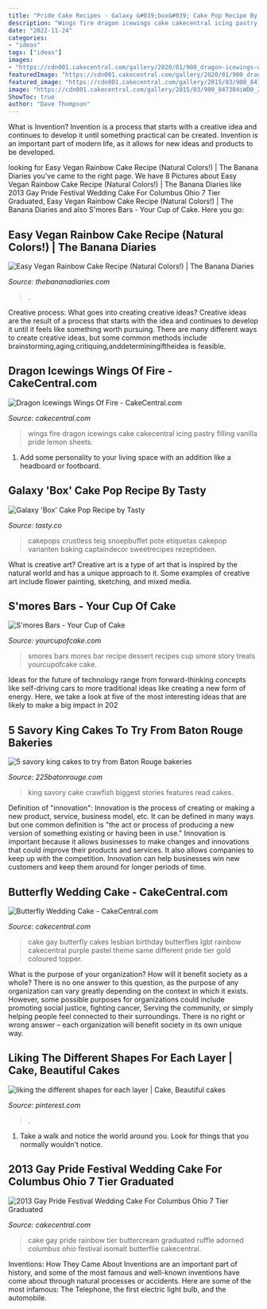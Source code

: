 ```yaml
---
title: "Pride Cake Recipes - Galaxy &#039;box&#039; Cake Pop Recipe By Tasty"
description: "Wings fire dragon icewings cake cakecentral icing pastry filling vanilla pride lemon sheets"
date: "2022-11-24"
categories:
- "ideas"
tags: ["ideas"]
images:
- "https://cdn001.cakecentral.com/gallery/2020/01/900_dragon-icewings-wings-of-fire-939332IRlPa.jpg"
featuredImage: "https://cdn001.cakecentral.com/gallery/2020/01/900_dragon-icewings-wings-of-fire-939332IRlPa.jpg"
featured_image: "https://cdn001.cakecentral.com/gallery/2015/03/900_847304iWD0_2013-gay-pride-festival-wedding-cake-for-columbus-ohio-7-tier-graduated-ruffle-cake-in-rainbow-buttercream-adorned-with-isomalt-butterflie.jpg"
image: "https://cdn001.cakecentral.com/gallery/2015/03/900_847304iWD0_2013-gay-pride-festival-wedding-cake-for-columbus-ohio-7-tier-graduated-ruffle-cake-in-rainbow-buttercream-adorned-with-isomalt-butterflie.jpg"
ShowToc: true
author: "Dave Thompson"
---
```



What is Invention?
Invention is a process that starts with a creative idea and continues to develop it until something practical can be created. Invention is an important part of modern life, as it allows for new ideas and products to be developed.

	

		
looking for Easy Vegan Rainbow Cake Recipe (Natural Colors!) | The Banana Diaries you've came to the right page. We have 8 Pictures about Easy Vegan Rainbow Cake Recipe (Natural Colors!) | The Banana Diaries like 2013 Gay Pride Festival Wedding Cake For Columbus Ohio 7 Tier Graduated, Easy Vegan Rainbow Cake Recipe (Natural Colors!) | The Banana Diaries and also S&#039;mores Bars - Your Cup of Cake. Here you go:
		
    
## Easy Vegan Rainbow Cake Recipe (Natural Colors!) | The Banana Diaries

<img loading=lazy src="https://thebananadiaries.com/wp-content/uploads/2021/06/vegan-rainbow-cake-recipe_1720.jpg" onerror="this.onerror=null;this.src='https://tse3.mm.bing.net/th?id=OIP.Dbkvqg2o-ZRHo-i-kdl1mgHaLH&amp;pid=15.1';" alt="Easy Vegan Rainbow Cake Recipe (Natural Colors!) | The Banana Diaries">

_Source: thebananadiaries.com_

>. 

	

Creative process: What goes into creating creative ideas?
Creative ideas are the result of a process that starts with the idea and continues to develop it until it feels like something worth pursuing. There are many different ways to create creative ideas, but some common methods include brainstorming,aging,critiquing,anddeterminingiftheidea is feasible.

    
## Dragon Icewings Wings Of Fire - CakeCentral.com

<img loading=lazy src="https://cdn001.cakecentral.com/gallery/2020/01/900_dragon-icewings-wings-of-fire-939332IRlPa.jpg" onerror="this.onerror=null;this.src='https://tse3.mm.bing.net/th?id=OIP.waRkZJhKud3-xg506Ay8rwHaEr&amp;pid=15.1';" alt="Dragon Icewings Wings Of Fire - CakeCentral.com">

_Source: cakecentral.com_

>wings fire dragon icewings cake cakecentral icing pastry filling vanilla pride lemon sheets. 

	

1. Add some personality to your living space with an addition like a headboard or footboard.

    
## Galaxy &#039;Box&#039; Cake Pop Recipe By Tasty

<img loading=lazy src="https://img.buzzfeed.com/thumbnailer-prod-us-east-1/video-api/assets/99929.jpg" onerror="this.onerror=null;this.src='https://tse4.mm.bing.net/th?id=OIP.uvUT-dUu1Egd54y6BLrYmwHaHa&amp;pid=15.1';" alt="Galaxy &#039;Box&#039; Cake Pop Recipe by Tasty">

_Source: tasty.co_

>cakepops crustless teig snoepbuffet pote etiquetas cakepop varianten baking captaindecor sweetrecipes rezeptideen. 

	

What is creative art?
Creative art is a type of art that is inspired by the natural world and has a unique approach to it. Some examples of creative art include flower painting, sketching, and mixed media.

    
## S&#039;mores Bars - Your Cup Of Cake

<img loading=lazy src="https://www.yourcupofcake.com/wp-content/uploads/2013/06/Smores-Bar-Recipe.jpg" onerror="this.onerror=null;this.src='https://tse4.mm.bing.net/th?id=OIP.PROjlyQW0__0x6sc5PXPQwHaLF&amp;pid=15.1';" alt="S&#039;mores Bars - Your Cup of Cake">

_Source: yourcupofcake.com_

>smores bars mores bar recipe dessert recipes cup smore story treats yourcupofcake cake. 

	

Ideas for the future of technology range from forward-thinking concepts like self-driving cars to more traditional ideas like creating a new form of energy. Here, we take a look at five of the most interesting ideas that are likely to make a big impact in 202
    
## 5 Savory King Cakes To Try From Baton Rouge Bakeries

<img loading=lazy src="https://d1dxs113ar9ebd.cloudfront.net/225batonrouge/2018/01/kingcakestinkys-1-5.jpg" onerror="this.onerror=null;this.src='https://tse4.mm.bing.net/th?id=OIP.2fkG3XoyfujuctlXWts57wHaE8&amp;pid=15.1';" alt="5 savory king cakes to try from Baton Rouge bakeries">

_Source: 225batonrouge.com_

>king savory cake crawfish biggest stories features read cakes. 

	

Definition of "innovation":
Innovation is the process of creating or making a new product, service, business model, etc. It can be defined in many ways but one common definition is "the act or process of producing a new version of something existing or having been in use." 
Innovation is important because it allows businesses to make changes and innovations that could improve their products and services. It also allows companies to keep up with the competition. Innovation can help businesses win new customers and keep them around for longer periods of time.

    
## Butterfly Wedding Cake - CakeCentral.com

<img loading=lazy src="https://cdn001.cakecentral.com/gallery/2015/03/900_8431697ME8_butterfly-wedding-cake.jpg" onerror="this.onerror=null;this.src='https://tse1.mm.bing.net/th?id=OIP.SLJwxigrcvtndXktSLaHegHaJ4&amp;pid=15.1';" alt="Butterfly Wedding Cake - CakeCentral.com">

_Source: cakecentral.com_

>cake gay butterfly cakes lesbian birthday butterflies lgbt rainbow cakecentral purple pastel theme same different pride tier gold coloured topper. 

	

What is the purpose of your organization? How will it benefit society as a whole?
There is no one answer to this question, as the purpose of any organization can vary greatly depending on the context in which it exists. However, some possible purposes for organizations could include promoting social justice, fighting cancer, Serving the community, or simply helping people feel connected to their surroundings. There is no right or wrong answer – each organization will benefit society in its own unique way.

    
## Liking The Different Shapes For Each Layer | Cake, Beautiful Cakes

<img loading=lazy src="https://i.pinimg.com/originals/ee/04/47/ee0447b2cd1bb50a5f3e69fe85c1bad0.jpg" onerror="this.onerror=null;this.src='https://tse4.mm.bing.net/th?id=OIP.CGrMcblkZi3Z8XdQqKjO5AHaJ4&amp;pid=15.1';" alt="liking the different shapes for each layer | Cake, Beautiful cakes">

_Source: pinterest.com_

>. 

	

1. Take a walk and notice the world around you. Look for things that you normally wouldn’t notice.

    
## 2013 Gay Pride Festival Wedding Cake For Columbus Ohio 7 Tier Graduated

<img loading=lazy src="https://cdn001.cakecentral.com/gallery/2015/03/900_847304iWD0_2013-gay-pride-festival-wedding-cake-for-columbus-ohio-7-tier-graduated-ruffle-cake-in-rainbow-buttercream-adorned-with-isomalt-butterflie.jpg" onerror="this.onerror=null;this.src='https://tse4.mm.bing.net/th?id=OIP.Caexn1wCZIqyx24e3RIqjwHaLH&amp;pid=15.1';" alt="2013 Gay Pride Festival Wedding Cake For Columbus Ohio 7 Tier Graduated">

_Source: cakecentral.com_

>cake gay pride rainbow tier buttercream graduated ruffle adorned columbus ohio festival isomalt butterflie cakecentral. 

	

Inventions: How They Came About
Inventions are an important part of history, and some of the most famous and well-known inventions have come about through natural processes or accidents. Here are some of the most infamous: The Telephone, the first electric light bulb, and the automobile.

